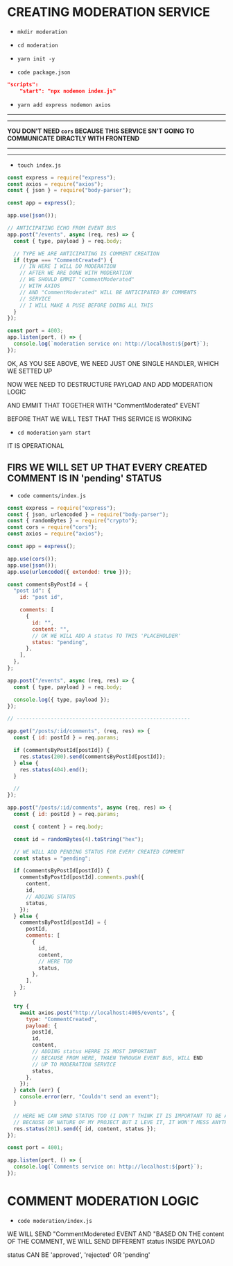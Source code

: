 # CREATING MODERATION SERVICE

- `mkdir moderation`

- `cd moderation`

- `yarn init -y`

- `code package.json`

```json
"scripts":
    "start": "npx nodemon index.js"
```

- `yarn add express nodemon axios`

***
***

**YOU DON'T NEED `cors` BECAUSE THIS SERVICE SN'T GOING TO COMMUNICATE DIRACTLY WITH FRONTEND**

***
***

- `touch index.js`

```js
const express = require("express");
const axios = require("axios");
const { json } = require("body-parser");

const app = express();

app.use(json());

// ANTICIPATING ECHO FROM EVENT BUS
app.post("/events", async (req, res) => {
  const { type, payload } = req.body;

  // TYPE WE ARE ANTICIPATING IS COMMENT CREATION
  if (type === "CommentCreated") {
    // IN HERE I WILL DO MODERATION
    // AFTER WE ARE DONE WITH MODERATION
    // WE SHOULD EMMIT "CommentModerated"
    // WITH AXIOS
    // AND "CommentModerated" WILL BE ANTICIPATED BY COMMENTS
    // SERVICE
    // I WILL MAKE A PUSE BEFORE DOING ALL THIS
  }
});

const port = 4003;
app.listen(port, () => {
  console.log(`moderation service on: http://localhost:${port}`);
});

```

OK, AS YOU SEE ABOVE, WE NEED JUST ONE SINGLE HANDLER, WHICH WE SETTED UP

NOW WEE NEED TO DESTRUCTURE PAYLOAD AND ADD MODERATION LOGIC

AND EMMIT THAT TOGETHER WITH "CommentModerated" EVENT

BEFORE THAT WE WILL TEST THAT THIS SERVICE IS WORKING

- `cd moderation` `yarn start`

IT IS OPERATIONAL

## FIRS WE WILL SET UP THAT EVERY CREATED COMMENT IS IN 'pending' STATUS

- `code comments/index.js`

```js
const express = require("express");
const { json, urlencoded } = require("body-parser");
const { randomBytes } = require("crypto");
const cors = require("cors");
const axios = require("axios");

const app = express();

app.use(cors());
app.use(json());
app.use(urlencoded({ extended: true }));

const commentsByPostId = {
  "post id": {
    id: "post id",

    comments: [
      {
        id: "",
        content: "",
        // OK WE WILL ADD A status TO THIS 'PLACEHOLDER'
        status: "pending",
      },
    ],
  },
};

app.post("/events", async (req, res) => {
  const { type, payload } = req.body;

  console.log({ type, payload });
});

// --------------------------------------------------------

app.get("/posts/:id/comments", (req, res) => {
  const { id: postId } = req.params;

  if (commentsByPostId[postId]) {
    res.status(200).send(commentsByPostId[postId]);
  } else {
    res.status(404).end();
  }

  //
});

app.post("/posts/:id/comments", async (req, res) => {
  const { id: postId } = req.params;

  const { content } = req.body;

  const id = randomBytes(4).toString("hex");

  // WE WILL ADD PENDING STATUS FOR EVERY CREATED COMMENT
  const status = "pending";

  if (commentsByPostId[postId]) {
    commentsByPostId[postId].comments.push({
      content,
      id,
      // ADDING STATUS
      status,
    });
  } else {
    commentsByPostId[postId] = {
      postId,
      comments: [
        {
          id,
          content,
          // HERE TOO
          status,
        },
      ],
    };
  }

  try {
    await axios.post("http://localhost:4005/events", {
      type: "CommentCreated",
      payload: {
        postId,
        id,
        content,
        // ADDING status HERRE IS MOST IMPORTANT
        // BECAUSE FROM HERE, THAEN THROUGH EVENT BUS, WILL END 
        // UP TO MODERATION SERVICE
        status,
      },
    });
  } catch (err) {
    console.error(err, "Couldn't send an event");
  }

  // HERE WE CAN SRND STATUS TOO (I DON'T THINK IT IS IMPORTANT TO BE ADDED HERE
  // BECAUSE OF NATURE OF MY PROJECT BUT I LEVE IT, IT WON'T MESS ANYTHING)
  res.status(201).send({ id, content, status });
});

const port = 4001;

app.listen(port, () => {
  console.log(`Comments service on: http://localhost:${port}`);
});

```

# COMMENT MODERATION LOGIC

- `code moderation/index.js`

WE WILL SEND "CommentModereted EVENT AND "BASED ON THE content OF THE COMMENT, WE WILL SEND DIFFERENT status INSIDE PAYLOAD

status CAN BE 'approved', 'rejected' OR 'pending'

```js

```

